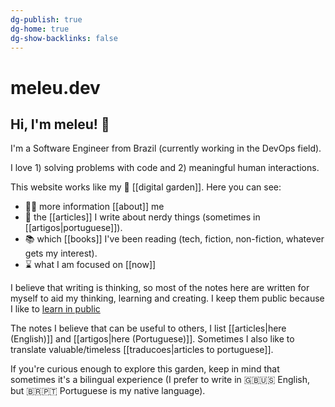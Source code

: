 ```yaml
---
dg-publish: true
dg-home: true
dg-show-backlinks: false
---
```

# meleu.dev

## Hi, I'm meleu! 👋

I'm a Software Engineer from Brazil (currently working in the DevOps field).

I love 1) solving problems with code and 2) meaningful human interactions.

This website works like my 🌱 [[digital garden]]. Here you can see:

- 🧑‍💻 more information [[about]] me
- 📰 the [[articles]] I write about nerdy things (sometimes in [[artigos|portuguese]]).
- 📚 which [[books]] I've been reading (tech, fiction, non-fiction, whatever gets my interest).
- ⌛ what I am focused on [[now]]

I believe that writing is thinking, so most of the notes here are written for myself to aid my thinking, learning and creating. I keep them public because I like to [learn in public](https://www.swyx.io/learn-in-public/)

The notes I believe that can be useful to others, I list [[articles|here (English)]] and [[artigos|here (Portuguese)]]. Sometimes I also like to translate valuable/timeless [[traducoes|articles to portuguese]].

If you're curious enough to explore this garden, keep in mind that sometimes it's a bilingual experience (I prefer to write in 🇬🇧🇺🇸 English, but 🇧🇷🇵🇹 Portuguese is my native language).

